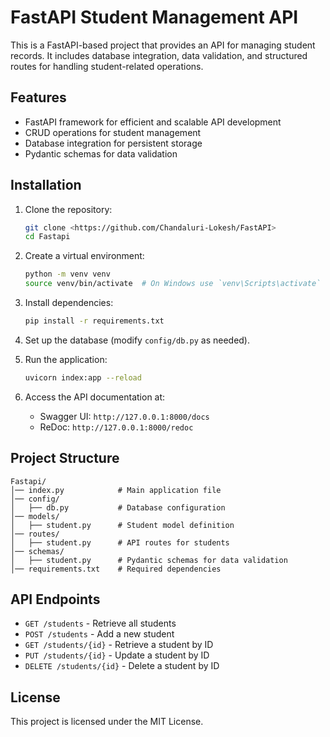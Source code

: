 # FastAPI Student Management API

This is a FastAPI-based project that provides an API for managing student records. It includes database integration, data validation, and structured routes for handling student-related operations.

## Features
- FastAPI framework for efficient and scalable API development
- CRUD operations for student management
- Database integration for persistent storage
- Pydantic schemas for data validation

## Installation

1. Clone the repository:
   ```sh
   git clone <https://github.com/Chandaluri-Lokesh/FastAPI>
   cd Fastapi
   ```

2. Create a virtual environment:
   ```sh
   python -m venv venv
   source venv/bin/activate  # On Windows use `venv\Scripts\activate`
   ```

3. Install dependencies:
   ```sh
   pip install -r requirements.txt
   ```

4. Set up the database (modify `config/db.py` as needed).

5. Run the application:
   ```sh
   uvicorn index:app --reload
   ```

6. Access the API documentation at:
   - Swagger UI: `http://127.0.0.1:8000/docs`
   - ReDoc: `http://127.0.0.1:8000/redoc`

## Project Structure
```
Fastapi/
│── index.py            # Main application file
│── config/
│   ├── db.py           # Database configuration
│── models/
│   ├── student.py      # Student model definition
│── routes/
│   ├── student.py      # API routes for students
│── schemas/
│   ├── student.py      # Pydantic schemas for data validation
│── requirements.txt    # Required dependencies
```

## API Endpoints

- `GET /students` - Retrieve all students
- `POST /students` - Add a new student
- `GET /students/{id}` - Retrieve a student by ID
- `PUT /students/{id}` - Update a student by ID
- `DELETE /students/{id}` - Delete a student by ID

## License
This project is licensed under the MIT License.


